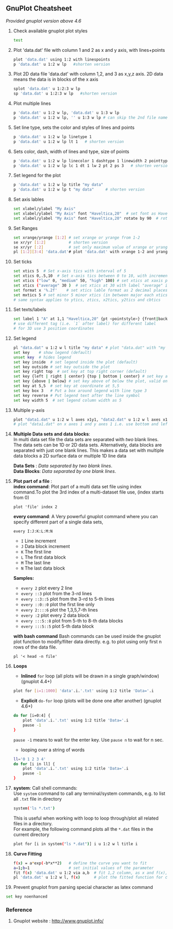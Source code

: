 ## GnuPlot Cheatsheet
_Provided gnuplot version above 4.6_



1. Check available gnuplot plot styles
    ```bash 
    test   
    ```

1. Plot 'data.dat' file with column 1 and 2 as x and y axis, with lines+points
    ```bash
    plot 'data.dat' using 1:2 with linespoints 
    p 'data.dat' u 1:2 w lp   #shorten version
    ```

1. Plot 2D data file 'data.dat' with column 1,2, and 3 as x,y,z axis. 2D data means the data is in blocks of the x axis
    ```bash
    splot 'data.dat' u 1:2:3 w lp  
    sp 'data.dat' u 1:2:3 w lp   #shorten version
    ```


1. Plot multiple lines
    ```bash
    p 'data.dat' u 1:2 w lp, 'data.dat' u 1:3 w lp
    p 'data.dat' u 1:2 w lp, '' u 1:3 w lp # can skip the 2nd file name if its the same as the first one
    ```


1. Set line type, sets the color and styles of lines and points
    ```bash
    p 'data.dat' u 1:2 w lp linetype 1  
    p 'data.dat' u 1:2 w lp lt 1   # shorten version
    ```

1. Sets color, dash, width of lines and type, size of points
    ```bash
    p 'data.dat' u 1:2 w lp linecolor 1 dashtype 1 linewidth 2 pointtype 2 pointsize 3 
    p 'data.dat' u 1:2 w lp lc 1 dt 1 lw 2 pt 2 ps 3   # shorten version
    ```

1. Set legend for the plot
    ```bash
    p 'data.dat' u 1:2 w lp title "my data"
    p 'data.dat' u 1:2 w lp t "my data"     # shorten version
    ```

1. Set axis lables
    ```bash
    set xlabel/ylabel "My Axis" 
    set xlabel/ylabel "My Axis" font "Haveltica,20"  # set font as Haveltica, with size 20
    set xlabel/ylabel "My Axis" font "Haveltica,20" rotate by 90  # rotate the label by 90 degree
    ```

1. Set Ranges
    ```bash
    set xrange/yrange [1:2] # set xrange or yrange from 1-2
    se xr/yr [1:2]          # shorten version
    se xr/yr [:2]           # set only maximum value of xrange or yrange
    pl [1:2][3:4] 'data.dat'# plot 'data.dat' with xrange 1-2 and yrange 3-4
    ```

1. Set ticks
    ```bash
    set xtics 5  # Set x-axis tics with interval of 5
    set xtics 0,.5,10  # Set x-axis tics between 0 to 10, with increment of 0.5
    set xtics ("low" 0, "medium" 50, "high" 100) # set xtics at xaxis position 0,50 and 100, with labels "low", "medium" and "high"
    set xtics ("average" 30 )  # set xtics at 30 with label "average" in addition to already existing tics
    set format x '%.2f'    # set xtics lable format as 2 decimal places
    set mxtics 5 # set minor 5 minor xtics (in between major each xtics)
    # same syntax applies to ytics, ztics, x2tics, y2tics and cbtics
    ```

1. Set texts/labels 
    ```bash
    set label 1 "A" at 1,1 "Haveltica,20" {pt <pointstyle>} {front|back}
    # use different tag (i.e. `1` after label) for different label
    # for 3D use 3 position coordinates
    ```


1. Set legend
    ```bash
    pl "data.dat" u 1:2 w l title "my data" # plot "data.dat" with "my data" as legend
    set key    # show legend (default)
    unset key  # hides legend
    set key inside  # set legend inside the plot (default)
    set key outside # set key outside the plot
    set key right top  # set key at top right corner (default)
    set key {left | right | center} {top | bottom | center} # set key at any of there combination only valid for `inside`  mode
    set key {above | below} # set key above of below the plot, valid only for `outside` mode.
    set key at 5,5  # set key at coordinate at 5,5
    set key box 3   # Put a box around legend with line type 3
    set key reverse # Put legend text after the line symbol
    set key width 5  # set legend column width as 5
    ```



1. Multiple y-axis
    ```bash
    plot "data1.dat" u 1:2 w l axes x1y1, "data2.dat" u 1:2 w l axes x1y2 
    # plot "data1.dat" on x axes 1 and y axes 1 i.e. use bottom and left axes for x and y respectively, and use "data.dat" with right axes as y axes. All the ranges, labels etc for the 2nd y axes can be controlled with y2range and y2label
    ```




1. __Multiple Data sets and data blocks__:  
In multi data set file the data sets are separated with _two_ blank lines. The data sets can be 1D or 2D data sets. Alternatively, data blocks are separated with just one blank lines. This makes a data set with multiple data blocks a 2D surface data or multiple 1D line data  

    **Data Sets** : *Data separated by two blank lines*.  
    **Data Blocks**: *Data separated by one blank lines*.  


1. __Plot part of a file__ :  
    __index command__:
    Plot part of a multi data set file using index command.To plot the 3rd index of a multi-dataset file use, (index starts from 0)
    ```
    plot 'file' index 2
    ```

    __every command__: A Very powerful gnuplot command where you can specify different part of a single data sets,

    `every I:J:K:L:M:N`	  
    *    `I`	Line increment  
    *    `J`	Data block increment  
    *    `K`	The first line  
    *    `L`	The first data block  
    *    `M`	The last line  
    *    `N`	The last data block  

    __Samples:__  
    *   `every 2`	plot every 2 line  
    *   `every ::3`	plot from the 3-rd lines  
    *   `every ::3::5`	plot from the 3-rd to 5-th lines  
    *   `every ::0::0`	plot the first line only  
    *   `every 2::::6`	plot the 1,3,5,7-th lines  
    *   `every :2`	plot every 2 data block  
    *   `every :::5::8`	plot from 5-th to 8-th data blocks  
    *   `every :::5::5` plot 5-th data block


    __with bash command__
    Bash commands can be used inside the gnuplot plot function to modify/filter data directly. e.g. to plot using only first n rows of the data file.
    ```
    pl '< head -n file'
    ```


1. __Loops__
    * __Inlined__ `for` loop (all plots will be drawn in a single graph/window) (gnuplot 4.4+)
    ```bash
    plot for [i=1:1000] 'data'.i.'.txt' using 1:2 title 'Data='.i
    ```


    * __Explicit__ `do-for` loop (plots will be done one after another) (gnuplot 4.6+)
    ```bash
    do for [i=0:4] {
        plot 'data'.i.'.txt' using 1:2 title 'Data='.i
        pause -1
    }
    ```
    `pause -1` means to wait for the enter key. Use `pause n` to wait for n sec.

    * looping over a string of words
    ```bash
    ll='0 1 2 3 4'
    do for [i in ll] {
        plot 'data'.i.'.txt' using 1:2 title 'Data='.i
        pause -1
    }
    ```


1. __system__: Call shell commands:  
    Use `system` command to call any terminal/system commands, e.g. to list all `.txt` file in directory
    ```bash
    system('ls *.txt')
    ```
    This is useful when working with loop to loop through/plot all related files in a directory.   
    For example, the following command plots all the `*.dat` files in the current directory
    ```bash
    plot for [i in system("ls *.dat")] i u 1:2 w l title i
    ```



1. __Curve Fitting__

    ```bash
    f(x) = a*exp(-b*x**2)   # define the curve you want to fit
    a=1;b=1                 # set initial values of the parameter
    fit f(x) 'data.dat' u 1:2 via a,b  # fit 1,2 column, as x and f(x), of the file `data.dat` by varying the parameter `a`, `b`
    pl 'data.dat' u 1:2 w l, f(x)      # plot the fitted function for comparison, note `a`, `b` will be used as fitted parameter set
    ```


1. Prevent gnuplot from parsing special character as latex command
```bash 
set key noenhanced
```



### Reference
1. Gnuplot website : http://www.gnuplot.info/